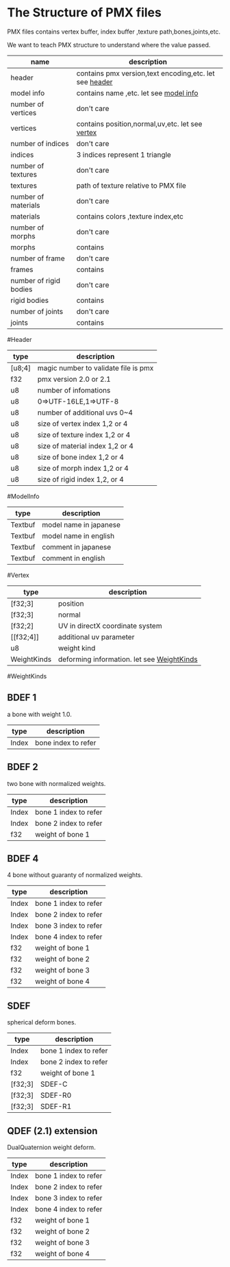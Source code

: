 # The Structure of PMX files
 PMX files contains vertex buffer, index buffer ,texture path,bones,joints,etc.
 
We want to teach PMX structure to understand where the value passed.



|name|description |
|-----|------|
|header|contains pmx version,text encoding,etc. let see [header](#Header)|
|model info|contains name ,etc. let see [model info](#ModelInfo)|
|number of vertices|don't care|
|vertices|contains position,normal,uv,etc. let see [vertex](#Vertex)|
|number of indices|don't care|
|indices|3 indices represent 1 triangle|
|number of textures|don't care|
|textures|path of texture relative to PMX file|
|number of materials|don't care|
|materials|contains colors ,texture index,etc|
|number of morphs|don't care|
|morphs|contains|
|number of frame|don't care|
|frames|contains|
|number of rigid bodies|don't care|
|rigid bodies|contains|
|number of joints|don't care|
|joints|contains |

#Header

|type|description |
|----|----------- |
|[u8;4]|magic number to validate file is pmx   |
|f32|pmx version 2.0 or 2.1|
|u8 |number of infomations|
|u8 | 0=>UTF-16LE,1=>UTF-8|
|u8 |number of additional uvs 0~4|
|u8 |size of vertex index 1,2 or 4|
|u8 |size of texture index 1,2 or 4|
|u8 |size of material index 1,2 or 4|
|u8 |size of bone index 1,2 or 4|
|u8 |size of morph index 1,2 or 4|
|u8|size of rigid index 1,2, or 4|

#ModelInfo

|type|description|
|----|-----------|
|Textbuf|model name in japanese|
|Textbuf|model name in english|
|Textbuf|comment in japanese|
|Textbuf|comment in english|

#Vertex 

|type|description|
|----|-----------|
|[f32;3]| position|
|[f32;3]| normal|
|[f32;2]|UV in directX coordinate system|
|[[f32;4]]|additional uv parameter|
|u8|weight kind|
|WeightKinds|deforming information. let see [WeightKinds](#WeightKinds)|

#WeightKinds

## BDEF 1
 a bone with weight 1.0.

|type|description|
|----|-----------|
|Index|bone index to refer|

## BDEF 2
 two bone with normalized weights.

|type|description|
|----|-----------|
|Index|bone 1 index to refer|
|Index|bone 2 index to refer|
|f32|weight of bone 1|

## BDEF 4
 4 bone without guaranty of normalized weights.

|type|description|
|----|-----------|
|Index|bone 1 index to refer|
|Index|bone 2 index to refer|
|Index|bone 3 index to refer|
|Index|bone 4 index to refer|
|f32|weight of bone 1|
|f32|weight of bone 2|
|f32|weight of bone 3|
|f32|weight of bone 4|

## SDEF
 spherical deform bones.

 |type|description|
 |----|-----------|
 |Index|bone 1 index to refer|
 |Index|bone 2 index to refer|
 |f32|weight of bone 1|
 |[f32;3]|SDEF-C|
 |[f32;3]|SDEF-R0|
 |[f32;3]|SDEF-R1|
 
## QDEF (2.1) extension
DualQuaternion weight deform.

|type|description|
|----|-----------|
|Index|bone 1 index to refer|
|Index|bone 2 index to refer|
|Index|bone 3 index to refer|
|Index|bone 4 index to refer|
|f32|weight of bone 1|
|f32|weight of bone 2|
|f32|weight of bone 3|
|f32|weight of bone 4|